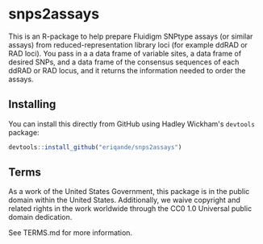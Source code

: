 # snps2assays

This is an R-package to help prepare Fluidigm SNPtype assays (or similar assays) from 
reduced-representation library loci (for example ddRAD or RAD loci).  You pass in a
a data frame of variable sites, a data frame of desired SNPs, and a data frame of the 
consensus sequences of each ddRAD or RAD locus, and it returns the information needed
to order the assays.

## Installing

You can install this directly from GitHub using Hadley Wickham's `devtools` package:
```r
devtools::install_github("eriqande/snps2assays")
```


## Terms 

As a work of the United States Government, this package is in the
public domain within the United States. Additionally, we waive
copyright and related rights in the work worldwide through the CC0 1.0
Universal public domain dedication.

See TERMS.md for more information.

